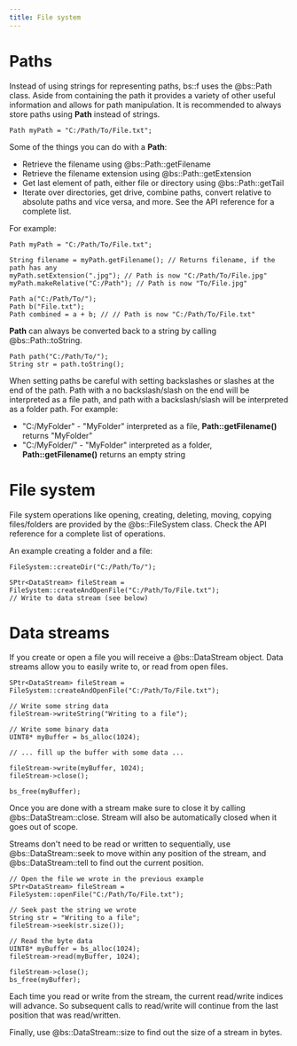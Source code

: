 ```yaml
---
title: File system
---
```


# Paths
Instead of using strings for representing paths, bs::f uses the @bs::Path class. Aside from containing the path it provides a variety of other useful information and allows for path manipulation. It is recommended to always store paths using **Path** instead of strings.

~~~~~~~~~~~~~{.cpp}
Path myPath = "C:/Path/To/File.txt";
~~~~~~~~~~~~~

Some of the things you can do with a **Path**:
 - Retrieve the filename using @bs::Path::getFilename
 - Retrieve the filename extension using @bs::Path::getExtension
 - Get last element of path, either file or directory using @bs::Path::getTail
 - Iterate over directories, get drive, combine paths, convert relative to absolute paths and vice versa, and more. See the API reference for a complete list.
 
For example:
~~~~~~~~~~~~~{.cpp}
Path myPath = "C:/Path/To/File.txt";

String filename = myPath.getFilename(); // Returns filename, if the path has any
myPath.setExtension(".jpg"); // Path is now "C:/Path/To/File.jpg"
myPath.makeRelative("C:/Path"); // Path is now "To/File.jpg"

Path a("C:/Path/To/");
Path b("File.txt");
Path combined = a + b; // // Path is now "C:/Path/To/File.txt"
~~~~~~~~~~~~~

**Path** can always be converted back to a string by calling @bs::Path::toString.

~~~~~~~~~~~~~{.cpp}
Path path("C:/Path/To/");
String str = path.toString();
~~~~~~~~~~~~~
 
When setting paths be careful with setting backslashes or slashes at the end of the path. Path with a no backslash/slash on the end will be interpreted as a file path, and path with a backslash/slash will be interpreted as a folder path. For example:
 - "C:/MyFolder" - "MyFolder" interpreted as a file, **Path::getFilename()** returns "MyFolder"
 - "C:/MyFolder/" - "MyFolder" interpreted as a folder, **Path::getFilename()** returns an empty string
 
# File system
File system operations like opening, creating, deleting, moving, copying files/folders are provided by the @bs::FileSystem class. Check the API reference for a complete list of operations.

An example creating a folder and a file:
~~~~~~~~~~~~~{.cpp}
FileSystem::createDir("C:/Path/To/");

SPtr<DataStream> fileStream = FileSystem::createAndOpenFile("C:/Path/To/File.txt");
// Write to data stream (see below)
~~~~~~~~~~~~~

# Data streams
If you create or open a file you will receive a @bs::DataStream object. Data streams allow you to easily write to, or read from open files. 

~~~~~~~~~~~~~{.cpp}
SPtr<DataStream> fileStream = FileSystem::createAndOpenFile("C:/Path/To/File.txt");

// Write some string data
fileStream->writeString("Writing to a file");

// Write some binary data
UINT8* myBuffer = bs_alloc(1024);

// ... fill up the buffer with some data ...

fileStream->write(myBuffer, 1024);
fileStream->close();

bs_free(myBuffer);
~~~~~~~~~~~~~

Once you are done with a stream make sure to close it by calling @bs::DataStream::close. Stream will also be automatically closed when it goes out of scope.

Streams don't need to be read or written to sequentially, use @bs::DataStream::seek to move within any position of the stream, and @bs::DataStream::tell to find out the current position.

~~~~~~~~~~~~~{.cpp}
// Open the file we wrote in the previous example
SPtr<DataStream> fileStream = FileSystem::openFile("C:/Path/To/File.txt");

// Seek past the string we wrote
String str = "Writing to a file";
fileStream->seek(str.size());

// Read the byte data
UINT8* myBuffer = bs_alloc(1024);
fileStream->read(myBuffer, 1024);

fileStream->close();
bs_free(myBuffer);
~~~~~~~~~~~~~

Each time you read or write from the stream, the current read/write indices will advance. So subsequent calls to read/write will continue from the last position that was read/written.

Finally, use @bs::DataStream::size to find out the size of a stream in bytes.
